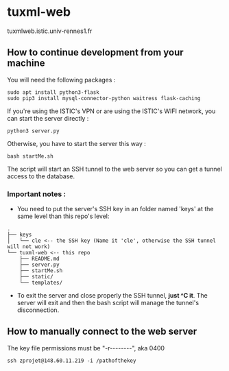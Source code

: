# tuxml-web

tuxmlweb.istic.univ-rennes1.fr

## How to continue development from your machine

You will need the following packages :
```
sudo apt install python3-flask
sudo pip3 install mysql-connector-python waitress flask-caching
```

If you're using the ISTIC's VPN or are using the ISTIC's WIFI network, you can start the server directly :
```
python3 server.py
```

Otherwise, you have to start the server this way :
```
bash startMe.sh
```
The script will start an SSH tunnel to the web server so you can get a tunnel access to the database.

### Important notes :

- You need to put the server's SSH key in an folder named 'keys' at the same level than this repo's level:
```
.
├── keys
│   └── cle <-- the SSH key (Name it 'cle', otherwise the SSH tunnel will not work)
└── tuxml-web <-- this repo
    ├── README.md
    ├── server.py
    ├── startMe.sh
    ├── static/
    └── templates/
```

- To exit the server and close properly the SSH tunnel, **just ^C it**. The server will exit and then the bash script will manage the tunnel's disconnection.

## How to manually connect to the web server

The key file permissions must be "-r--------", aka 0400

```
ssh zprojet@148.60.11.219 -i /pathofthekey
```

